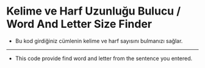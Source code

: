 # Kelime ve Harf Uzunluğu Bulucu / Word And Letter Size Finder

 * Bu kod girdiğiniz cümlenin kelime ve harf sayısını bulmanızı sağlar.
 ___
 
  * This code provide find word and letter from the sentence you entered.
